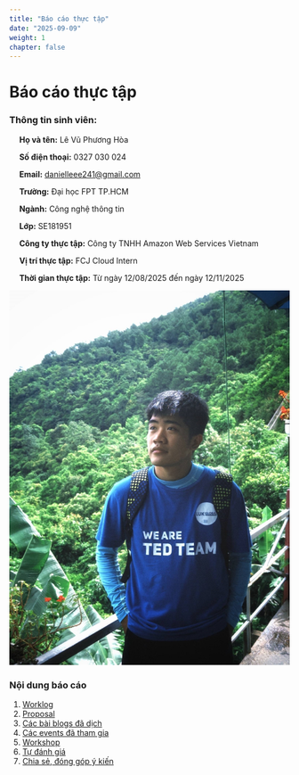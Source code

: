 ```yaml
---
title: "Báo cáo thực tập"
date: "2025-09-09"
weight: 1
chapter: false
---
```


# Báo cáo thực tập

### Thông tin sinh viên:

&emsp; **Họ và tên:** Lê Vũ Phương Hòa

&emsp; **Số điện thoại:** 0327 030 024

&emsp; **Email:** danielleee241@gmail.com

&emsp; **Trường:** Đại học FPT TP.HCM

&emsp; **Ngành:** Công nghệ thông tin

&emsp; **Lớp:** SE181951

&emsp; **Công ty thực tập:** Công ty TNHH Amazon Web Services Vietnam

&emsp; **Vị trí thực tập:** FCJ Cloud Intern

&emsp; **Thời gian thực tập:** Từ ngày 12/08/2025 đến ngày 12/11/2025

![Ảnh đại diện của bạn](/images/avatar_new.png)

### Nội dung báo cáo

1.  [Worklog](1-Worklog/)
2.  [Proposal](2-Proposal/)
3.  [Các bài blogs đã dịch](3-BlogsTranslated/)
4.  [Các events đã tham gia](4-EventParticipated/)
5.  [Workshop](5-Workshop/)
6.  [Tự đánh giá](6-Self-evaluation/)
7.  [Chia sẻ, đóng góp ý kiến](7-Feedback/)
